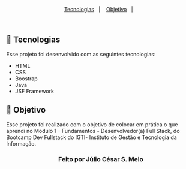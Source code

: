 <p align="center">
  <a href="#-tecnologias">Tecnologias</a>&nbsp;&nbsp;&nbsp;|&nbsp;&nbsp;&nbsp;
  <a href="#-Objetivo">Objetivo</a>&nbsp;&nbsp;&nbsp;|&nbsp;&nbsp;&nbsp;
</p>
<br>

## 🚀 Tecnologias

<div id="tecnologias">
Esse projeto foi desenvolvido com as seguintes tecnologias:

- HTML
- CSS
- Boostrap
- Java
- JSF Framework
</div>

## 🔖 Objetivo

<div id="Objetivo">
Esse projeto foi realizado com o objetivo de colocar em prática o que aprendi no Modulo 1 - Fundamentos - Desenvolvedor(a) Full Stack, do Bootcamp Dev Fullstack do IGTI- Instituto de Gestão e Tecnologia da Informação.
</div>

<div align="center">
<h3><strong>Feito por Júlio César S. Melo</strong><h3>
</div>

